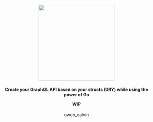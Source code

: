 <p align="center">
  <img width="250px" src="https://i.imgur.com/tkHsMOC.png">
</p>
<h4>
  <p align="center">
    Create your GraphQL API based on your structs (DRY) while using the power of Go
  </p>
  <p align="center">
    WIP
  </p>
</h4>
<p align="center">
  owen_calvin
</p>
